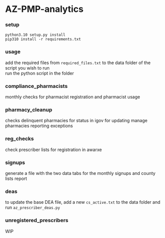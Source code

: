 # AZ-PMP-analytics
  
### setup
```
python3.10 setup.py install
pip310 install -r requirements.txt
```
### usage
add the required files from `required_files.txt` to the data folder of the script you wish to run  
run the python script in the folder
  
### compliance_pharmacists
monthly checks for pharmacist registration and pharmacist usage  
  
### pharmacy_cleanup
checks delinquent pharmacies for status in igov for updating manage pharmacies reporting exceptions  
  
### reg_checks
check prescriber lists for registration in awarxe

### signups
generate a file with the two data tabs for the monthly signups and county lists report  

### deas
to update the base DEA file, add a new ``cs_active.txt`` to the data folder and run ``az_prescriber_deas.py``  

### unregistered_prescribers
WIP  
